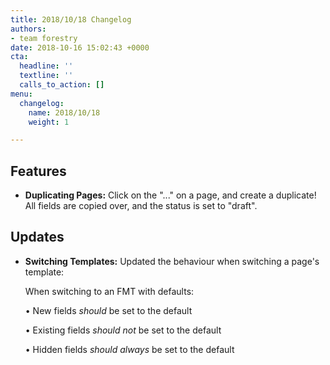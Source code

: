 ```yaml
---
title: 2018/10/18 Changelog
authors:
- team forestry
date: 2018-10-16 15:02:43 +0000
cta:
  headline: ''
  textline: ''
  calls_to_action: []
menu:
  changelog:
    name: 2018/10/18
    weight: 1

---
```

## Features

* **Duplicating Pages:** Click on the "..." on a page, and create a duplicate! All fields are copied over, and the status is set to "draft".

## Updates

* **Switching Templates:** Updated the behaviour when switching a page's template:

  When switching to an FMT with defaults:

  • New fields _should_ be set to the default

  • Existing fields _should not_ be set to the default

  • Hidden fields _should always_ be set to the default